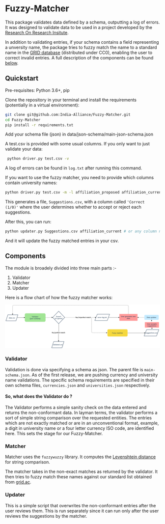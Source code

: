 # Fuzzy-Matcher
This package validates data defined by a schema, outputting a log of errors. It was designed to validate data to be used in a project developed by the [Research On Research Insitute](http://researchonresearch.org). 

In addition to validating entries, if your schema contains a field representing a unversity name, the package tries to fuzzy match the name to a standard name in the [GRID database](https://digitalscience.figshare.com/articles/dataset/GRID_release_2020-10-06/13084304) (distributed under CC0), enabling the user to correct invalid entries. A full description of the components can be found [below](#Validator).
## Quickstart

Pre-requisites: Python 3.6+, pip

Clone the repository in your terminal and install the requirements (potentially in a virtual environment):

```bash
git clone git@github.com:India-Alliance/Fuzzy-Matcher.git
cd Fuzzy-Matcher
pip install -r requirements.txt 
```
Add your schema file (json) in data/json-schema/main-json-schema.json

A test.csv is provided with some usual columns. If you only want to just validate your data:

```bash
 python driver.py test.csv -v
```
A log of errors can be found in `log.txt` after running this command.

If you want to use the fuzzy matcher, you need to provide which columns contain university names:

```bash
python driver.py test.csv -m -l affiliation_proposed affiliation_current
```

This generates a file, `Suggestions.csv`, with a column called `'Correct (1/0)'` where the user determines whether to accept or reject each suggestions.

After this, you can run:
```bash
python updater.py Suggestions.csv affiliation_current # or any column name to update 
```

And it will update the fuzzy matched entries in your csv.

## Components

The module is broadely divided into three main parts :-
1. Validator
2. Matcher
3. Updater

Here is a flow chart of how the fuzzy matcher works:

![Flow chart](docs/fuzzy-matcher-and-data-validator-2.png)

### Validator

Validation is done via specifying a schema as json.
The parent file is `main-schema.json`. As of the first release, we are pushing currency and university name validations.
The specific schema requirements are specified in their own schema files, `currencies.json` and `universities.json` respectively.

#### So, what does the Validator do ?

The Validator performs a simple sanity check on the data entered and returns the non-conformant data. In layman terms, the validator performs a sort of simple string comparison over the requested entities. The entries which are not exactly matched or are in an unconventional format, example, a digit in university name or a four letter currency ISO code, are identified here. This sets the stage for our Fuzzy-Matcher.

### Matcher

Matcher uses the `fuzzywuzzy` library. It computes the [Levenshtein distance](https://en.wikipedia.org/wiki/Levenshtein_distance#:~:text=Informally%2C%20the%20Levenshtein%20distance%20between,considered%20this%20distance%20in%201965.) for   string comparison.

The matcher takes in the non-exact matches as returned by the validator. It then tries to fuzzy match these names against our standard list obtained from [grid.ac](https://grid.ac/downloads).

### Updater

This is a simple script that overwrites the non-conformant entries after the user reviews them. This is run separately since it can run only after the user reviews the suggestions by the matcher.
